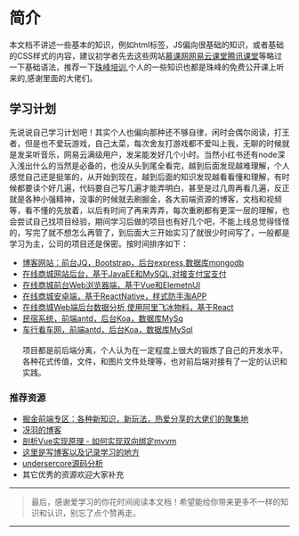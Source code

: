 # 简介
本文档不讲述一些基本的知识，例如html标签，JS偏向很基础的知识，或者基础的CSS样式的内容，建议初学者先去这些网站[慕课网](http://www.imooc.com)[网易云课堂](http://study.163.com)[腾讯课堂](https://ke.qq.com/)等略过一下基础语法，推荐一下[珠峰培训](http://www.html5train.com/),个人的一些知识也都是珠峰的免费公开课上听来的,感谢里面的大佬们。
## 学习计划
先说说自己学习计划吧！其实个人也偏向那种还不够自律，闲时会偶尔阅读，打王者，但是也不爱玩游戏，自己太菜，每次舍友打游戏都不爱叫上我，无聊的时候就是发呆听音乐，网易云满级用户，发呆能发好几个小时。当然小红书还有node深入浅出什么的当然是必备的，也没从头到尾全看完，越到后面发现越难理解，个人感觉自己还是挺笨的，从开始到现在，越到后面的知识发现越看看懂和理解，有时候都要读个好几遍，代码要自己写几遍才能弄明白，甚至是过几周再看几遍，反正就是各种小强精神，没事的时候就去刷掘金，各大前端资源的博客，文档和视频等，看不懂的先放着，以后有时间了再来弄弄，每次重刷都有更深一层的理解，也会尝试自己找项目经验，期间学习后做的项目也有好几个吧，不能上线总觉得怪怪的，写完了就不想怎么再管了，到后面大三开始实习了就很少时间写了，一般都是学习为主，公司的项目还是保密。按时间排序如下：
<br>
* [博客网站：前台JQ，Bootstrap，后台express,数据库mongodb](https://github.com/jeryqwq/Blog)
* [在线商城网站后台，基于JavaEE和MySQL,对接支付宝支付](https://github.com/jeryqwq/ImoccMallofJava)
* [在线商城前台Web浏览器端，基于Vue和ElemetnUI](https://github.com/jeryqwq/Imoccmall)
* [在线商城安卓端，基于ReactNative，样式防手淘APP](https://github.com/jeryqwq/MallApp)
* [在线商城Web端后台数据分析,使用阿里飞冰物料，基于React](https://github.com/jeryqwq/OrderManage)
* [民宿系统，前端antd，后台Koa，数据库MySq](https://github.com/jeryqwq/homestay)
* [车行看车网，前端antd，后台Koa，数据库MySql](https://github.com/jeryqwq/CartOnline)
<br><br>
项目都是前后端分离，个人认为在一定程度上很大的锻炼了自己的开发水平，各种花式传值，文件，和图片文件处理等，也对前后端对接有了一定的认识和实践。
### 推荐资源
* [掘金前端专区：各种新知识，新玩法，热爱分享的大佬们的聚集地](https://juejin.im/welcome/frontend)
* [冴羽的博客](https://github.com/mqyqingfeng/Blog)
* [剖析Vue实现原理 - 如何实现双向绑定mvvm](https://github.com/DMQ/mvvm)
* [这里是写博客以及记录学习的地方](https://github.com/KieSun/Dream)
* [undersercore源码分析](https://yoyoyohamapi.gitbooks.io/undersercore-analysis/content/)
* 其它优秀的资源欢迎大家补充
---
> 最后，感谢爱学习的你花时间阅读本文档！希望能给你带来更多不一样的知识和认识，别忘了点个赞再走。
---